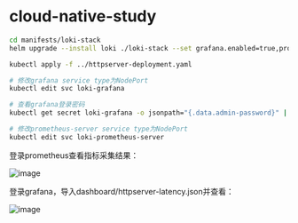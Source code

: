 # cloud-native-study

```bash
cd manifests/loki-stack
helm upgrade --install loki ./loki-stack --set grafana.enabled=true,prometheus.enabled=true,prometheus.alertmanager.persistentVolume.enabled=false,prometheus.server.persistentVolume.enabled=false

kubectl apply -f ../httpserver-deployment.yaml

# 修改grafana service type为NodePort
kubectl edit svc loki-grafana

# 查看grafana登录密码
kubectl get secret loki-grafana -o jsonpath="{.data.admin-password}" | base64 --decode ; echo

# 修改prometheus-server service type为NodePort
kubectl edit svc loki-prometheus-server
```

登录prometheus查看指标采集结果：

![image](https://github.com/finnally/cloud-native-study/blob/metrics/httpserver/prometheus.jpg)

登录grafana，导入dashboard/httpserver-latency.json并查看：

![image](https://github.com/finnally/cloud-native-study/blob/metrics/httpserver/latency.jpg)
